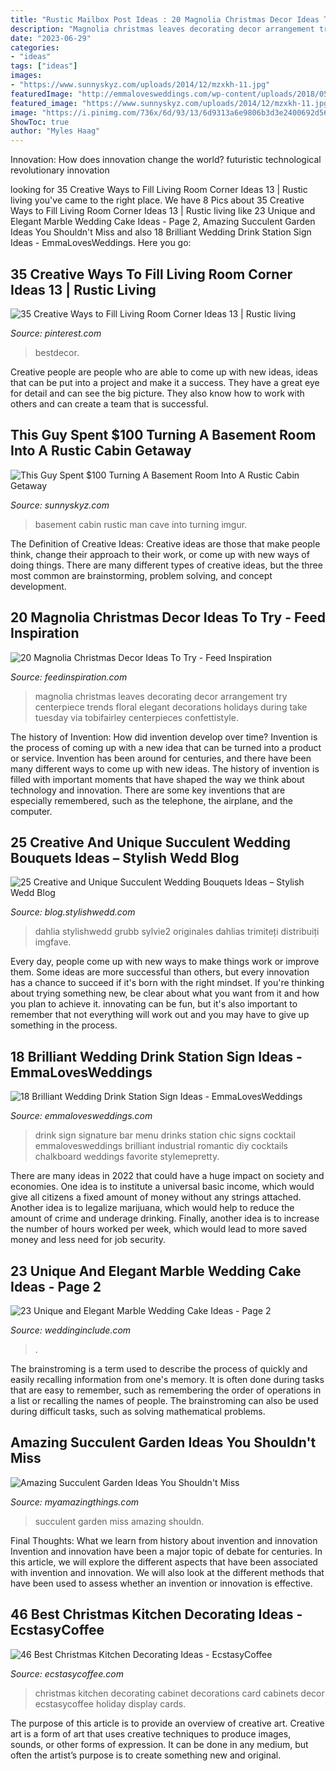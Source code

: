 ```yaml
---
title: "Rustic Mailbox Post Ideas : 20 Magnolia Christmas Decor Ideas To Try"
description: "Magnolia christmas leaves decorating decor arrangement try centerpiece trends floral elegant decorations holidays during take tuesday via tobifairley centerpieces confettistyle"
date: "2023-06-29"
categories:
- "ideas"
tags: ["ideas"]
images:
- "https://www.sunnyskyz.com/uploads/2014/12/mzxkh-11.jpg"
featuredImage: "http://emmalovesweddings.com/wp-content/uploads/2018/05/chic-wedding-signature-drink-bar-sign-ideas.jpg"
featured_image: "https://www.sunnyskyz.com/uploads/2014/12/mzxkh-11.jpg"
image: "https://i.pinimg.com/736x/6d/93/13/6d9313a6e9806b3d3e2400692d56e50d.jpg"
ShowToc: true
author: "Myles Haag"
---
```



Innovation: How does innovation change the world?
futuristic 
technological 
revolutionary
innovation

	

		
looking for 35 Creative Ways to Fill Living Room Corner Ideas 13 | Rustic living you've came to the right place. We have 8 Pics about 35 Creative Ways to Fill Living Room Corner Ideas 13 | Rustic living like 23 Unique and Elegant Marble Wedding Cake Ideas - Page 2, Amazing Succulent Garden Ideas You Shouldn&#039;t Miss and also 18 Brilliant Wedding Drink Station Sign Ideas - EmmaLovesWeddings. Here you go:
		
    
## 35 Creative Ways To Fill Living Room Corner Ideas 13 | Rustic Living

<img loading=lazy src="https://i.pinimg.com/736x/6d/93/13/6d9313a6e9806b3d3e2400692d56e50d.jpg" onerror="this.onerror=null;this.src='https://tse4.mm.bing.net/th?id=OIP.Vvl1ioWv-AIMo7v5cc6-hAHaLH&amp;pid=15.1';" alt="35 Creative Ways to Fill Living Room Corner Ideas 13 | Rustic living">

_Source: pinterest.com_

>bestdecor. 

	

Creative people are people who are able to come up with new ideas, ideas that can be put into a project and make it a success. They have a great eye for detail and can see the big picture. They also know how to work with others and can create a team that is successful.

    
## This Guy Spent $100 Turning A Basement Room Into A Rustic Cabin Getaway

<img loading=lazy src="https://www.sunnyskyz.com/uploads/2014/12/mzxkh-11.jpg" onerror="this.onerror=null;this.src='https://tse1.mm.bing.net/th?id=OIP._GUGGLuIb3UvcNJw7shb6wHaJ4&amp;pid=15.1';" alt="This Guy Spent $100 Turning A Basement Room Into A Rustic Cabin Getaway">

_Source: sunnyskyz.com_

>basement cabin rustic man cave into turning imgur. 

	

The Definition of Creative Ideas:
Creative ideas are those that make people think, change their approach to their work, or come up with new ways of doing things. There are many different types of creative ideas, but the three most common are brainstorming, problem solving, and concept development.

    
## 20 Magnolia Christmas Decor Ideas To Try - Feed Inspiration

<img loading=lazy src="http://feedinspiration.com/wp-content/uploads/2016/09/Decorating-with-Magnolia-Leaves-During-the-Holidays.jpg" onerror="this.onerror=null;this.src='https://tse4.mm.bing.net/th?id=OIP.o6PjKvdCMUKMHv8ivE8tzQHaLJ&amp;pid=15.1';" alt="20 Magnolia Christmas Decor Ideas To Try - Feed Inspiration">

_Source: feedinspiration.com_

>magnolia christmas leaves decorating decor arrangement try centerpiece trends floral elegant decorations holidays during take tuesday via tobifairley centerpieces confettistyle. 

	

The history of Invention: How did invention develop over time?
Invention is the process of coming up with a new idea that can be turned into a product or service. Invention has been around for centuries, and there have been many different ways to come up with new ideas. The history of invention is filled with important moments that have shaped the way we think about technology and innovation. There are some key inventions that are especially remembered, such as the telephone, the airplane, and the computer.

    
## 25 Creative And Unique Succulent Wedding Bouquets Ideas – Stylish Wedd Blog

<img loading=lazy src="https://blog.stylishwedd.com/wp-content/uploads/2017/04/vintage-romantic-wedding-bouquets-with-succulents.jpg" onerror="this.onerror=null;this.src='https://tse2.mm.bing.net/th?id=OIP.yWbrCtaR_Da4NacIhEVh_AAAAA&amp;pid=15.1';" alt="25 Creative and Unique Succulent Wedding Bouquets Ideas – Stylish Wedd Blog">

_Source: blog.stylishwedd.com_

>dahlia stylishwedd grubb sylvie2 originales dahlias trimiteți distribuiți imgfave. 

	

Every day, people come up with new ways to make things work or improve them. Some ideas are more successful than others, but every innovation has a chance to succeed if it's born with the right mindset. If you're thinking about trying something new, be clear about what you want from it and how you plan to achieve it. innovating can be fun, but it's also important to remember that not everything will work out and you may have to give up something in the process.

    
## 18 Brilliant Wedding Drink Station Sign Ideas - EmmaLovesWeddings

<img loading=lazy src="http://emmalovesweddings.com/wp-content/uploads/2018/05/chic-wedding-signature-drink-bar-sign-ideas.jpg" onerror="this.onerror=null;this.src='https://tse2.mm.bing.net/th?id=OIP.X_XSw71FPg4L_N27C0YNrAHaLH&amp;pid=15.1';" alt="18 Brilliant Wedding Drink Station Sign Ideas - EmmaLovesWeddings">

_Source: emmalovesweddings.com_

>drink sign signature bar menu drinks station chic signs cocktail emmalovesweddings brilliant industrial romantic diy cocktails chalkboard weddings favorite stylemepretty. 

	

There are many ideas in 2022 that could have a huge impact on society and economies. One idea is to institute a universal basic income, which would give all citizens a fixed amount of money without any strings attached. Another idea is to legalize marijuana, which would help to reduce the amount of crime and underage drinking. Finally, another idea is to increase the number of hours worked per week, which would lead to more saved money and less need for job security.

    
## 23 Unique And Elegant Marble Wedding Cake Ideas - Page 2

<img loading=lazy src="http://www.weddinginclude.com/wp-content/uploads/2017/06/Trendy-Gold-and-Marble-Wedding-Cakes.jpg" onerror="this.onerror=null;this.src='https://tse4.mm.bing.net/th?id=OIP.yEmjzE5tHDoZ3JFaPVgpzQHaLG&amp;pid=15.1';" alt="23 Unique and Elegant Marble Wedding Cake Ideas - Page 2">

_Source: weddinginclude.com_

>. 

	

The brainstroming is a term used to describe the process of quickly and easily recalling information from one's memory. It is often done during tasks that are easy to remember, such as remembering the order of operations in a list or recalling the names of people. The brainstroming can also be used during difficult tasks, such as solving mathematical problems.

    
## Amazing Succulent Garden Ideas You Shouldn&#039;t Miss

<img loading=lazy src="https://myamazingthings.com/wp-content/uploads/2017/04/succulents.jpg" onerror="this.onerror=null;this.src='https://tse2.mm.bing.net/th?id=OIP.39KkMY20fjxQX7ayw8h8pwHaLH&amp;pid=15.1';" alt="Amazing Succulent Garden Ideas You Shouldn&#039;t Miss">

_Source: myamazingthings.com_

>succulent garden miss amazing shouldn. 

	

Final Thoughts: What we learn from history about invention and innovation
Invention and innovation have been a major topic of debate for centuries. In this article, we will explore the different aspects that have been associated with invention and innovation. We will also look at the different methods that have been used to assess whether an invention or innovation is effective.

    
## 46 Best Christmas Kitchen Decorating Ideas - EcstasyCoffee

<img loading=lazy src="http://www.ecstasycoffee.com/wp-content/uploads/2016/10/Holiday-Card-Display-on-Kitchen-Cabinet.jpg" onerror="this.onerror=null;this.src='https://tse3.mm.bing.net/th?id=OIP.mi16VVOZLEjuDQUA3NbdngHaLC&amp;pid=15.1';" alt="46 Best Christmas Kitchen Decorating Ideas - EcstasyCoffee">

_Source: ecstasycoffee.com_

>christmas kitchen decorating cabinet decorations card cabinets decor ecstasycoffee holiday display cards. 

	

The purpose of this article is to provide an overview of creative art.
Creative art is a form of art that uses creative techniques to produce images, sounds, or other forms of expression. It can be done in any medium, but often the artist’s purpose is to create something new and original.

